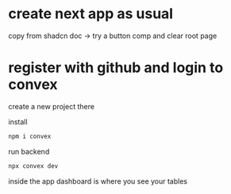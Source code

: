 # create next app as usual

copy from shadcn doc -> try a button comp and clear root page

# register with github and login to convex

create a new project there

install

```bash
npm i convex
```

run backend

```bash
npx convex dev
```

inside the app dashboard is where you see your tables
